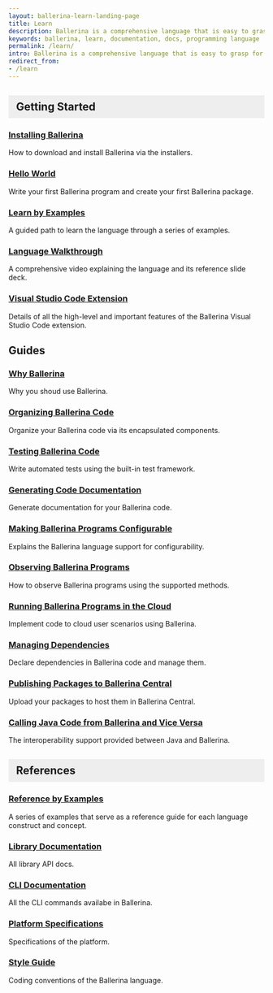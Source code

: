 ```yaml
---
layout: ballerina-learn-landing-page
title: Learn
description: Ballerina is a comprehensive language that is easy to grasp for anyone with prior programming experience. Start learning with the material below.
keywords: ballerina, learn, documentation, docs, programming language
permalink: /learn/
intro: Ballerina is a comprehensive language that is easy to grasp for anyone with prior programming experience. Start learning with the material below.
redirect_from:
- /learn
---
```

## Getting Started

### [Installing Ballerina](/learn/installing-ballerina/setting-up-ballerina/) 

How to download and install Ballerina via the installers.

### [Hello World](/learn/getting-started/hello-world/writing-your-first-ballerina-program/) 

Write your first Ballerina program and create your first Ballerina package.

### [Learn by Examples](/learn/by-example/introduction/)

A guided path to learn the language through a series of examples.

### [Language Walkthrough](/learn/language-walkthrough/)

A comprehensive video explaining the language and its reference slide deck.

### [Visual Studio Code Extension](/learn/visual-studio-code-extension/quick-start/)

Details of all the high-level and important features of the Ballerina Visual Studio Code extension.

## Guides

### [Why Ballerina](/learn/why-ballerina/cloud-native/)

Why you shoud use Ballerina.

### [Organizing Ballerina Code](/learn/organizing-ballerina-code/package-layout/)

Organize your Ballerina code via its encapsulated components.

### [Testing Ballerina Code](/learn/testing-ballerina-code/testing-quick-start/)

Write automated tests using the built-in test framework.

### [Generating Code Documentation](/learn/generating-code-documentation/)

Generate documentation for your Ballerina code.

### [Making Ballerina Programs Configurable](/learn/making-ballerina-programs-configurable/defining-configurable-variables/)

Explains the Ballerina language support for configurability.

### [Observing Ballerina Programs](/learn/observing-ballerina-programs/observing-your-application-with-prometheus-grafana-and-jaeger/)

How to observe Ballerina programs using the supported methods.

### [Running Ballerina Programs in the Cloud](/learn/running-ballerina-programs-in-the-cloud/code-to-cloud/)

Implement code to cloud user scenarios using Ballerina.

### [Managing Dependencies](/learn/managing-dependencies/)

Declare dependencies in Ballerina code and manage them.

### [Publishing Packages to Ballerina Central](/learn/publishing-packages-to-ballerina-central/)

Upload your packages to host them in Ballerina Central.

### [Calling Java Code from Ballerina and Vice Versa](/learn/calling-java-code-from-ballerina-and-vice-versa/)

The interoperability support provided between Java and Ballerina.

## References

### [Reference by Examples](/learn/by-example/)

A series of examples that serve as a reference guide for each language construct and concept.

### [Library Documentation](https://lib.ballerina.io/)

All library API docs.

### [CLI Documentation](/learn/cli-documentation/cli-commands/)

All the CLI commands availabe in Ballerina.

### [Platform Specifications](/learn/platform-specifications/)

Specifications of the platform.

### [Style Guide](/learn/style-guide/coding-conventions/)

Coding conventions of the Ballerina language.

<style>
.cBallerina-io-Gray-row.cLandingPageintro{

padding-bottom:0;
}

.cBallerina-io-Home-Middle-col{
padding-left:15px !important;
}

#getting-started, #concepts, #references{

    background-color:#eeeeee;
    display: block;
    padding: 10px 15px;
    border-bottom: none;
}

</style>

